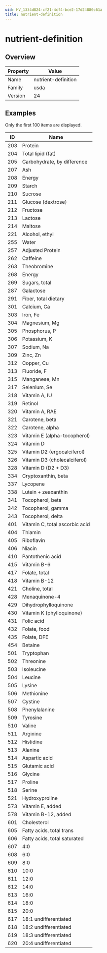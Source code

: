 ```yaml
---
uid: HV_1334d824-cf21-4cf4-bce2-17d24880c61a
title: nutrient-definition
---
```


# nutrient-definition

## Overview

Property|Value
---|--- 
Name|nutrient-definition 
Family|usda 
Version|24

## Examples

Only the first 100 items are displayed. 

ID|Name
---|--- 
203|Protein 
204|Total lipid (fat) 
205|Carbohydrate, by difference 
207|Ash 
208|Energy 
209|Starch 
210|Sucrose 
211|Glucose (dextrose) 
212|Fructose 
213|Lactose 
214|Maltose 
221|Alcohol, ethyl 
255|Water 
257|Adjusted Protein 
262|Caffeine 
263|Theobromine 
268|Energy 
269|Sugars, total 
287|Galactose 
291|Fiber, total dietary 
301|Calcium, Ca 
303|Iron, Fe 
304|Magnesium, Mg 
305|Phosphorus, P 
306|Potassium, K 
307|Sodium, Na 
309|Zinc, Zn 
312|Copper, Cu 
313|Fluoride, F 
315|Manganese, Mn 
317|Selenium, Se 
318|Vitamin A, IU 
319|Retinol 
320|Vitamin A, RAE 
321|Carotene, beta 
322|Carotene, alpha 
323|Vitamin E (alpha-tocopherol) 
324|Vitamin D 
325|Vitamin D2 (ergocalciferol) 
326|Vitamin D3 (cholecalciferol) 
328|Vitamin D (D2 + D3) 
334|Cryptoxanthin, beta 
337|Lycopene 
338|Lutein + zeaxanthin 
341|Tocopherol, beta 
342|Tocopherol, gamma 
343|Tocopherol, delta 
401|Vitamin C, total ascorbic acid 
404|Thiamin 
405|Riboflavin 
406|Niacin 
410|Pantothenic acid 
415|Vitamin B-6 
417|Folate, total 
418|Vitamin B-12 
421|Choline, total 
428|Menaquinone-4 
429|Dihydrophylloquinone 
430|Vitamin K (phylloquinone) 
431|Folic acid 
432|Folate, food 
435|Folate, DFE 
454|Betaine 
501|Tryptophan 
502|Threonine 
503|Isoleucine 
504|Leucine 
505|Lysine 
506|Methionine 
507|Cystine 
508|Phenylalanine 
509|Tyrosine 
510|Valine 
511|Arginine 
512|Histidine 
513|Alanine 
514|Aspartic acid 
515|Glutamic acid 
516|Glycine 
517|Proline 
518|Serine 
521|Hydroxyproline 
573|Vitamin E, added 
578|Vitamin B-12, added 
601|Cholesterol 
605|Fatty acids, total trans 
606|Fatty acids, total saturated 
607|4:0 
608|6:0 
609|8:0 
610|10:0 
611|12:0 
612|14:0 
613|16:0 
614|18:0 
615|20:0 
617|18:1 undifferentiated 
618|18:2 undifferentiated 
619|18:3 undifferentiated 
620|20:4 undifferentiated